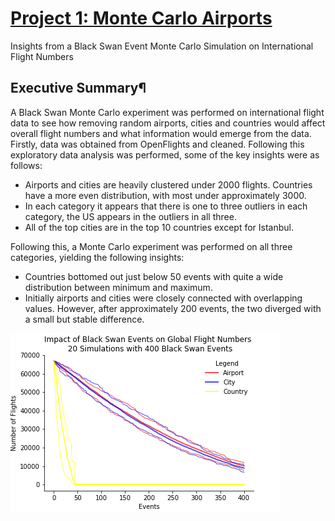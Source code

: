 # [Project 1: Monte Carlo Airports](https://github.com/mthorp363/monte_carlo_airports/blob/master/Main.ipynb)

Insights from a Black Swan Event Monte Carlo Simulation on International Flight Numbers

## Executive Summary¶

A Black Swan Monte Carlo experiment was performed on international flight data to see how removing random airports, cities and countries would affect overall flight numbers and what information would emerge from the data. Firstly, data was obtained from OpenFlights and cleaned. Following this exploratory data analysis was performed, some of the key insights were as follows:

- Airports and cities are heavily clustered under 2000 flights. Countries have a more even distribution, with most under approximately 3000.
- In each category it appears that there is one to three outliers in each category, the US appears in the outliers in all three.
- All of the top cities are in the top 10 countries except for Istanbul.

Following this, a Monte Carlo experiment was performed on all three categories, yielding the following insights:

- Countries bottomed out just below 50 events with quite a wide distribution between minimum and maximum.
- Initially airports and cities were closely connected with overlapping values. However, after approximately 200 events, the two diverged with a small but stable difference.

![Output of Monte Carlo simulation](mc_model_output.png "Impact of Black Swan events on global flight numbers")

